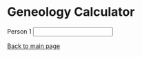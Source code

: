<html>
    <head>
        <h1>Geneology Calculator</h1>
        <script type="module" src="../main.js"></script>
        <script type="module" src="../geneology.js"></script>
        <script type="module" src="../data.js"></script>
    </head>
    <body>
        <form>
            <div>
                <label for="person1name">Person 1</label>
                <input type="text" id="person1name"></input>
            </div>
        </form>
    </body>
</html>

[Back to main page](./index.md)